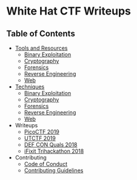 # White Hat CTF Writeups

## Table of Contents

- [Tools and Resources](tools/tools.md#tools-and-resources)
    - [Binary Exploitation](tools/tools.md#binary-exploitation)
    - [Cryptography](tools/tools.md#cryptography)
    - [Forensics](tools/tools.md#forensics)
    - [Reverse Engineering](tools/tools.md#reverse-engineering)
    - [Web](tools/tools.md#web)
- [Techniques](techniques/techniques.md#techniques)
    - [Binary Exploitation](techniques/techniques.md#binary-exploitation-toc)
    - [Cryptography](techniques/techniques.md#cryptography-toc)
    - [Forensics](techniques/techniques.md#forensics-toc)
    - [Reverse Engineering](techniques/techniques.md#reverse-engineering-toc)
    - [Web](techniques/techniques.md#web-toc)
- Writeups
    - [PicoCTF 2019](writeups/picoCTF19/README.md)
    - [UTCTF 2019](writeups/utctf19/README.md)
    - [DEF CON Quals 2018](writeups/defConQuals18/README.md)
    - [iFixit Trihackathon 2018](writeups/iFixitTrihackathon18/README.md)
- Contributing
    - [Code of Conduct](.github/CODE_OF_CONDUCT.md)
    - [Contributing Guidelines](.github/CONTRIBUTING.md)
